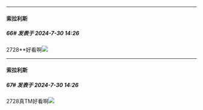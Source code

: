 ﻿
*****

####  索拉利斯  
##### 66#       发表于 2024-7-30 14:26

2728**好看啊<img src="https://static.saraba1st.com/image/smiley/face2017/140.png" referrerpolicy="no-referrer">

*****

####  索拉利斯  
##### 67#       发表于 2024-7-30 14:26

2728真TM好看啊<img src="https://static.saraba1st.com/image/smiley/face2017/140.png" referrerpolicy="no-referrer">

